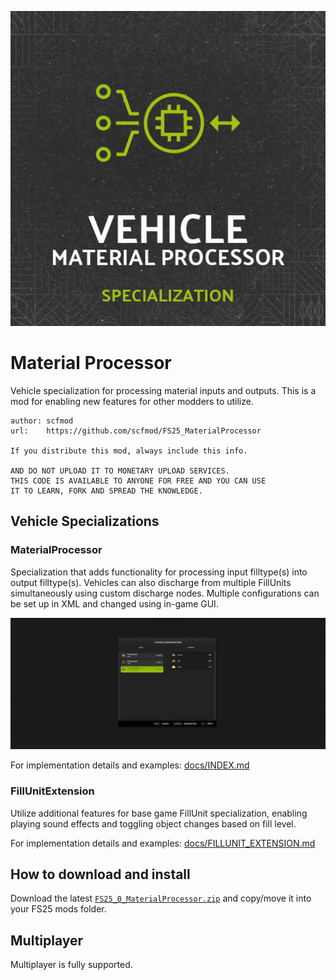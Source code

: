 ![Logo](./icon_materialProcessor.png)

# Material Processor

Vehicle specialization for processing material inputs and outputs. This is a mod for enabling new features for other modders to utilize.

```
author: scfmod
url:    https://github.com/scfmod/FS25_MaterialProcessor

If you distribute this mod, always include this info.

AND DO NOT UPLOAD IT TO MONETARY UPLOAD SERVICES.
THIS CODE IS AVAILABLE TO ANYONE FOR FREE AND YOU CAN USE
IT TO LEARN, FORK AND SPREAD THE KNOWLEDGE.
```

## Vehicle Specializations

### MaterialProcessor

Specialization that adds functionality for processing input filltype(s) into output filltype(s). Vehicles can also discharge from multiple FillUnits simultaneously using custom discharge nodes. Multiple configurations can be set up in XML and changed using in-game GUI.

![screenshot](./docs/image.webp)

For implementation details and examples: [docs/INDEX.md](./docs/INDEX.md)

### FillUnitExtension

Utilize additional features for base game FillUnit specialization, enabling playing sound effects and toggling object changes based on fill level.

For implementation details and examples: [docs/FILLUNIT_EXTENSION.md](./docs/FILLUNIT_EXTENSION.md)

## How to download and install

Download the latest [```FS25_0_MaterialProcessor.zip```](https://github.com/scfmod/FS25_MaterialProcessor/releases/latest/download/FS25_0_MaterialProcessor.zip) and copy/move it into your FS25 mods folder.

## Multiplayer

Multiplayer is fully supported.
